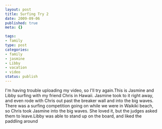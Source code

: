 ```yaml
--- 
layout: post
title: Surfing Try 2
date: 2009-09-06
published: true
meta: {}

tags: 
- family
type: post
categories: 
- family
- jasmine
- Libby
- vacation
- video
status: publish
---
```

I'm having trouble uploading my video, so I'll try again.This is Jasmine and Libby surfing with my friend Chris in Hawaii.  Jasmine took to it right away, and even rode with Chris out past the breaker wall and into the big waves.  There was a surfing competition going on while we were in Waikiki beach, so Chris took Jasmine into the big waves.  She loved it, but the judges asked them to leave.Libby was able to stand up on the board, and liked the paddling around
